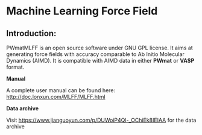 # Machine Learning Force Field

## Introduction:

PWmatMLFF is an open source software under GNU GPL license. It aims at generating force fields with accuracy comparable to Ab Initio Molecular Dynamics (AIMD). It is compatible with AIMD data in either **PWmat** or **VASP** format. 

**Manual**

A complete user manual can be found here: http://doc.lonxun.com/MLFF/MLFF.html

**Data archive**

Visit https://www.jianguoyun.com/p/DUWoiP4Ql-_OChiEk8IEIAA for the data archive
